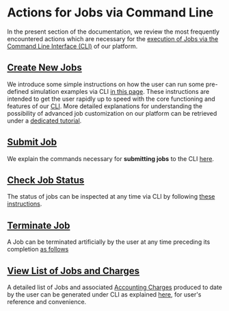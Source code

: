 # Actions for Jobs via Command Line

In the present section of the documentation, we review the most frequently encountered actions which are necessary for the [execution of Jobs via the Command Line Interface (CLI)](../overview.md) of our platform. 

## [Create New Jobs](create.md)

We introduce some simple instructions on how the user can run some pre-defined simulation examples via CLI [in this page](create.md). These instructions are intended to get the user rapidly up to speed with the core functioning and features of our [CLI](../../cli/overview.md). More detailed explanations for understanding the possibility of advanced job customization on our platform can be retrieved under a [dedicated tutorial](../../tutorials/jobs-cli/job-cli-example.md).

## [Submit Job](submit.md)

We explain the commands necessary for **submitting jobs** to the CLI [here](submit.md).

## [Check Job Status](check-status.md)

The status of jobs can be inspected at any time via CLI by following [these instructions](check-status.md).

## [Terminate Job](terminate.md)

A Job can be terminated artificially by the user at any time preceding its completion [as follows](terminate.md)

## [View List of Jobs and Charges](view-job-list.md)

A detailed list of Jobs and associated [Accounting Charges](../../accounts/payments-charges.md) produced to date by the user can be generated under CLI as explained [here](view-job-list.md), for user's reference and convenience.
